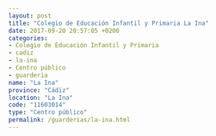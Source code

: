 ```yaml
---
layout: post
title: "Colegio de Educación Infantil y Primaria La Ina"
date: 2017-09-20 20:57:05 +0200
categories:
- Colegio de Educación Infantil y Primaria
- cadiz
- la-ina
- Centro público
- guarderia
name: "La Ina"
province: "Cádiz"
location: "La Ina"
code: "11603014"
type: "Centro público"
permalink: /guarderias/la-ina.html
---
```

